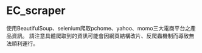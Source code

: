 # EC_scraper
使用BeautifulSoup、selenium爬取pchome、yahoo、momo三大電商平台之產品資訊。
請注意具體爬取到的資訊可能會因網頁結構改片、反爬蟲機制而導致無法順利運行。

